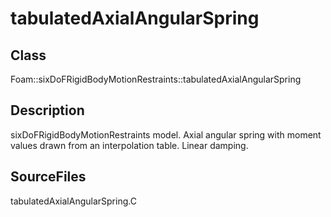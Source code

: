 # tabulatedAxialAngularSpring 
## Class
Foam::sixDoFRigidBodyMotionRestraints::tabulatedAxialAngularSpring

## Description
sixDoFRigidBodyMotionRestraints model.  Axial angular spring with moment
values drawn from an interpolation table.  Linear damping.

## SourceFiles
tabulatedAxialAngularSpring.C

